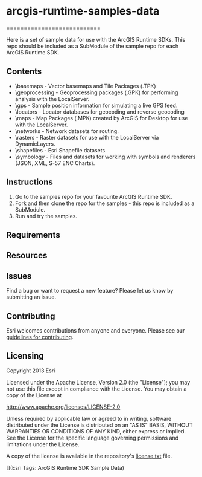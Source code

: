 # arcgis-runtime-samples-data
===========================

Here is a set of sample data for use with the ArcGIS Runtime SDKs.
This repo should be included as a SubModule of the sample repo for each ArcGIS Runtime SDK.

## Contents
* \basemaps - Vector basemaps and Tile Packages (.TPK)
* \geoprocessing - Geoprocessing packages (.GPK) for performing analysis with the LocalServer.
* \gps - Sample position information for simulating a live GPS feed.
* \locators - Locator databases for geocoding and reverse geocoding
* \maps - Map Packages (.MPK) created by ArcGIS for Desktop for use with the LocalServer.
* \networks - Network datasets for routing.
* \rasters - Raster datasets for use with the LocalServer via DynamicLayers.
* \shapefiles - Esri Shapefile datasets.
* \symbology - Files and datasets for working with symbols and renderers (JSON, XML, S-57 ENC Charts).


## Instructions

1. Go to the samples repo for your favourite ArcGIS Runtime SDK. 
1. Fork and then clone the repo for the samples - this repo is included as a SubModule. 
2. Run and try the samples.


## Requirements


## Resources


## Issues

Find a bug or want to request a new feature?  Please let us know by submitting an issue.


## Contributing

Esri welcomes contributions from anyone and everyone. Please see our [guidelines for contributing](https://github.com/esri/contributing).


## Licensing
Copyright 2013 Esri


Licensed under the Apache License, Version 2.0 (the "License");
you may not use this file except in compliance with the License.
You may obtain a copy of the License at


   http://www.apache.org/licenses/LICENSE-2.0


Unless required by applicable law or agreed to in writing, software
distributed under the License is distributed on an "AS IS" BASIS,
WITHOUT WARRANTIES OR CONDITIONS OF ANY KIND, either express or implied.
See the License for the specific language governing permissions and
limitations under the License.


A copy of the license is available in the repository's [license.txt]( https://github.com/ArcGIS/arcgis-runtime-samples-data/blob/master/LICENSE.txt) file.


[](Esri Tags: ArcGIS Runtime SDK Sample Data)